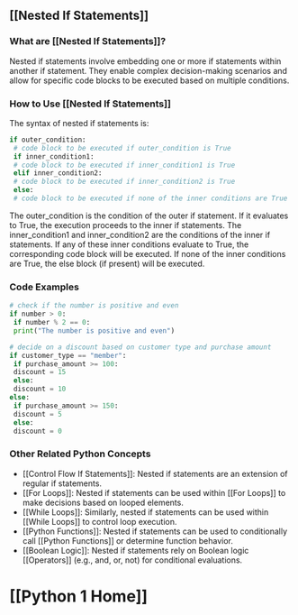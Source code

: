 ## [[Nested If Statements]]

### What are [[Nested If Statements]]?
Nested if statements involve embedding one or more if statements within another if statement. They enable complex decision-making scenarios and allow for specific code blocks to be executed based on multiple conditions.

### How to Use [[Nested If Statements]]
The syntax of nested if statements is:

```python
if outer_condition:
 # code block to be executed if outer_condition is True
 if inner_condition1:
 # code block to be executed if inner_condition1 is True
 elif inner_condition2:
 # code block to be executed if inner_condition2 is True
 else:
 # code block to be executed if none of the inner conditions are True
```

The outer_condition is the condition of the outer if statement. If it evaluates to True, the execution proceeds to the inner if statements. The inner_condition1 and inner_condition2 are the conditions of the inner if statements. If any of these inner conditions evaluate to True, the corresponding code block will be executed. If none of the inner conditions are True, the else block (if present) will be executed.

### Code Examples
```python
# check if the number is positive and even
if number > 0:
 if number % 2 == 0:
 print("The number is positive and even")
```

```python
# decide on a discount based on customer type and purchase amount
if customer_type == "member":
 if purchase_amount >= 100:
 discount = 15
 else:
 discount = 10
else:
 if purchase_amount >= 150:
 discount = 5
 else:
 discount = 0
```

### Other Related Python Concepts

- [[Control Flow If Statements]]: Nested if statements are an extension of regular if statements.
- [[For Loops]]: Nested if statements can be used within [[For Loops]] to make decisions based on looped elements.
- [[While Loops]]: Similarly, nested if statements can be used within [[While Loops]] to control loop execution.
- [[Python Functions]]: Nested if statements can be used to conditionally call [[Python Functions]] or determine function behavior.
- [[Boolean Logic]]: Nested if statements rely on Boolean logic [[Operators]] (e.g., and, or, not) for conditional evaluations.
# [[Python 1 Home]]
